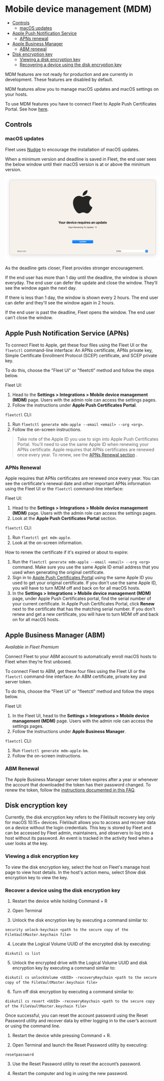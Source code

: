 # Mobile device management (MDM)

- [Controls](#controls)
  - [macOS updates](#macos-updates)
- [Apple Push Notification Service](#apple-push-notification-service-apns)
  - [APNs renewal](#apns-renewal)
- [Apple Business Manager](#apple-business-manager-abm)
  - [ABM renewal](#abm-renewal)
- [Disk encryption key](#disk-encryption-key)
  - [Viewing a disk encryption key](#viewing-a-disk-encryption-key)
  - [Recovering a device using the disk encryption key](#recover-a-device-using-the-disk-encryption-key)


MDM features are not ready for production and are currently in development. These features are disabled by default.

MDM features allow you to manage macOS updates and macOS settings on your hosts.

To use MDM features you have to connect Fleet to Apple Push Certificates Portal. See how [here](#apple-push-notification-service-apns).

## Controls

### macOS updates

Fleet uses [Nudge](https://github.com/macadmins/nudge) to encourage the installation of macOS updates.

When a minimum version and deadline is saved in Fleet, the end user sees the below window until their macOS version is at or above the minimum version.

![Fleet's architecture diagram](https://raw.githubusercontent.com/fleetdm/fleet/main/docs/images/nudge-window.png)

As the deadline gets closer, Fleet provides stronger encouragement.

If the end user has more than 1 day until the deadline, the window is shown everyday. The end user can defer the update and close the window. They’ll see the window again the next day.

If there is less than 1 day, the window is shown every 2 hours. The end user can defer and they'll see the window again in 2 hours.

If the end user is past the deadline, Fleet opens the window. The end user can't close the window.

## Apple Push Notification Service (APNs)

To connect Fleet to Apple, get these four files using the Fleet UI or the `fleetctl` command-line interface: An APNs certificate, APNs private key, Simple Certificate Enrollment Protocol (SCEP) certificate, and SCEP private key.

To do this, choose the "Fleet UI" or "fleetctl" method and follow the steps below.

Fleet UI:
1. Head to the **Settings > Integrations > Mobile device management (MDM)** page. Users with the admin role can access the settings pages.
2. Follow the instructions under **Apple Push Certificates Portal**.

`fleetctl` CLI:
1. Run `fleetctl generate mdm-apple --email <email> --org <org>`.
2. Follow the on-screen instructions.

> Take note of the Apple ID you use to sign into Apple Push Certificates Portal. You'll need to use the same Apple ID when renewing your APNs certificate. Apple requires that APNs certificates are renewed once every year. To renew, see the [APNs Renewal section](#apns-renewal) .

### APNs Renewal

Apple requires that APNs certificates are renewed once every year. You can see the certificate's renewal date and other important APNs information using the Fleet UI or the `fleetctl` command-line interface:

Fleet UI:
1. Head to the **Settings > Integrations > Mobile device management (MDM)** page. Users with the admin role can access the settings pages.
2. Look at the **Apple Push Certificates Portal** section.

`fleetctl` CLI:
1. Run `fleetctl get mdm-apple`.
2. Look at the on-screen information.

How to renew the certificate if it's expired or about to expire:

1. Run the `fleetctl generate mdm-apple --email <email> --org <org>` command. Make sure you use the same Apple ID email address that you used when generating the original certificate.
2. Sign in to [Apple Push Certificates Portal](https://identity.apple.com) using the same Apple ID you used to get your original certificate. If you don't use the same Apple ID, you will have to turn MDM off and back on for all macOS hosts.
3. In the **Settings > Integrations > Mobile device management (MDM)** page, under Apple Push Certificates portal, find the serial number of your current certificate. In Apple Push Certificates Portal, click  **Renew** next to the certificate that has the matching serial number. If you don't renew and get a new certificate, you will have to turn MDM off and back on for all macOS hosts.

## Apple Business Manager (ABM)

_Available in Fleet Premium_

Connect Fleet to your ABM account to automatically enroll macOS hosts to Fleet when they’re first unboxed.

To connect Fleet to ABM, get these four files using the Fleet UI or the `fleetctl` command-line interface: An ABM certificate, private key and server token.

To do this, choose the "Fleet UI" or "fleetctl" method and follow the steps below.

Fleet UI:
1. In the Fleet UI, head to the **Settings > Integrations > Mobile device management (MDM)** page. Users with the admin role can access the settings pages.
2. Follow the instructions under **Apple Business Manager**.

`fleetctl` CLI:
1. Run `fleetctl generate mdm-apple-bm`.
2. Follow the on-screen instructions.

### ABM Renewal

The Apple Business Manager server token expires after a year or whenever the account that downloaded the token has their password changed. To renew the token, follow the [instructions documented in this FAQ](https://fleetdm.com/docs/using-fleet/faq#how-can-i-renew-my-apple-business-manager-server-token).

## Disk encryption key

Currently, the disk encryption key refers to the FileVault recovery key only for macOS 10.15+ devices. FileVault allows you to access and recover data on a device without the login credentials. This key is stored by Fleet and can be accessed by Fleet admin, maintainers, and observers to log into a host without its password. An event is tracked in the activity feed when a user looks at the key.

### Viewing a disk encryption key

To view the disk encryption key, select the host on Fleet's manage host page to view host details. In the host's action menu, select Show disk encryption key to view the key.

### Recover a device using the disk encryption key

1. Restart the device while holding Command + R

2. Open Terminal

3. Unlock the disk encryption key by executing a command similar to:
```
security unlock-keychain <path to the secure copy of the 
FileVaultMaster.keychain file>
```

4. Locate the Logical Volume UUID of the encrypted disk by executing:
```
diskutil cs list
```

5. Unlock the encrypted drive with the Logical Volume UUID and disk encryption key by executing a command similar to:
```
diskutil cs unlockVolume <UUID> -recoveryKeychain <path to the secure copy of the FileVaultMaster.keychain file>
```
6. Turn off disk encryption by executing a command similar to: 
```
diskutil cs revert <UUID> -recoveryKeychain <path to the secure copy of the FileVaultMaster.keychain file>
```

Once successful, you can reset the account password using the Reset Password utility and recover data by either logging in to the user’s account or using the command line.

1. Restart the device while pressing Command + R.

2. Open Terminal and launch the Reset Password utility by executing:
```
resetpassword
```

3. Use the Reset Password utility to reset the account’s password.

4. Restart the computer and log in using the new password.

<meta name="pageOrderInSection" value="1500">